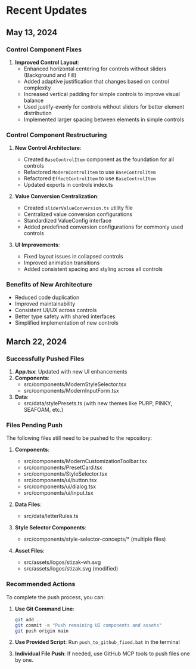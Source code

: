 # Recent Updates

## May 13, 2024

### Control Component Fixes

1. **Improved Control Layout**:
   - Enhanced horizontal centering for controls without sliders (Background and Fill)
   - Added adaptive justification that changes based on control complexity
   - Increased vertical padding for simple controls to improve visual balance
   - Used justify-evenly for controls without sliders for better element distribution
   - Implemented larger spacing between elements in simple controls

### Control Component Restructuring

1. **New Control Architecture**:
   - Created `BaseControlItem` component as the foundation for all controls
   - Refactored `ModernControlItem` to use `BaseControlItem`
   - Refactored `EffectControlItem` to use `BaseControlItem`
   - Updated exports in controls index.ts

2. **Value Conversion Centralization**:
   - Created `sliderValueConversion.ts` utility file
   - Centralized value conversion configurations
   - Standardized ValueConfig interface
   - Added predefined conversion configurations for commonly used controls

3. **UI Improvements**:
   - Fixed layout issues in collapsed controls
   - Improved animation transitions
   - Added consistent spacing and styling across all controls

### Benefits of New Architecture

- Reduced code duplication
- Improved maintainability
- Consistent UI/UX across controls
- Better type safety with shared interfaces
- Simplified implementation of new controls

## March 22, 2024

### Successfully Pushed Files

1. **App.tsx**: Updated with new UI enhancements
2. **Components**:
   - src/components/ModernStyleSelector.tsx
   - src/components/ModernInputForm.tsx
3. **Data**:
   - src/data/stylePresets.ts (with new themes like PURP, PINKY, SEAFOAM, etc.)

### Files Pending Push

The following files still need to be pushed to the repository:

1. **Components**:
   - src/components/ModernCustomizationToolbar.tsx
   - src/components/PresetCard.tsx
   - src/components/StyleSelector.tsx
   - src/components/ui/button.tsx
   - src/components/ui/dialog.tsx
   - src/components/ui/input.tsx

2. **Data Files**:
   - src/data/letterRules.ts

3. **Style Selector Components**:
   - src/components/style-selector-concepts/* (multiple files)

4. **Asset Files**:
   - src/assets/logos/stizak-wh.svg
   - src/assets/logos/stizak.svg (modified)

### Recommended Actions

To complete the push process, you can:

1. **Use Git Command Line**:
   ```bash
   git add .
   git commit -m "Push remaining UI components and assets"
   git push origin main
   ```

2. **Use Provided Script**:
   Run `push_to_github_fixed.bat` in the terminal

3. **Individual File Push**:
   If needed, use GitHub MCP tools to push files one by one.